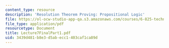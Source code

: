 ```yaml
---
content_type: resource
description: 'Resolution Theorem Proving: Propositional Logic'
file: https://ol-ocw-studio-app-qa.s3.amazonaws.com/courses/6-825-techniques-in-artificial-intelligence-sma-5504-fall-2002/3439d481b8e3d5abecc1403caf1ca89d_Lecture7FinalPart1.pdf
file_type: application/pdf
resourcetype: Document
title: Lecture7FinalPart1.pdf
uid: 3439d481-b8e3-d5ab-ecc1-403caf1ca89d
---
```

